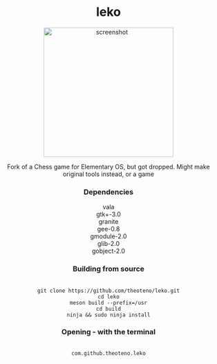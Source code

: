 <div align="center">
  <h1 style="text-align: center; font-size:=40">leko</h1>
</div>

<div align="center">
  <img src="https://user-images.githubusercontent.com/49147230/146438198-1972c156-d595-4989-8b5f-397ae87ca6ec.png" alt="screenshot" width="300"/>
  <p style="text-align: center">Fork of a Chess game for Elementary OS, but got dropped. Might make original tools instead, or a game</p>
</div>

<div align="center">
  <h3 style="text-align: center">Dependencies</h3>
</div>

<div align="center">
  vala
  <br/>
  gtk+-3.0
  <br/>
  granite
  <br/>
  gee-0.8
  <br/>
  gmodule-2.0
  <br/>
  glib-2.0
  <br/>
  gobject-2.0
  <br/>
</div>


<div align="center">
  <h3 style="text-align: center">Building from source</h3>
</div>

<div align="center">
  <br/>
  <code>git clone https://github.com/theoteno/leko.git</code>
  <br/>
  <code>cd leko</code>
  <br/>
  <code>meson build --prefix=/usr</code>
  <br/>
  <code>cd build</code>
  <br/>
  <code>ninja && sudo ninja install</code>
  <br/>
</div>

<div align="center">
  <h3 style="text-align: center">Opening - with the terminal</h3>
</div>

<div align="center">
<pre>
  <code>
com.github.theoteno.leko
  </code>
</div>
